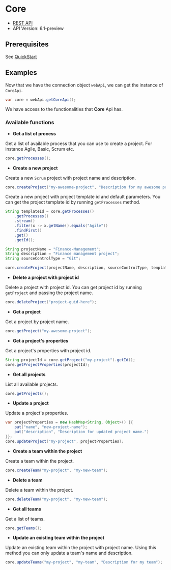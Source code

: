 # Core

- [REST API](https://docs.microsoft.com/en-us/rest/api/azure/devops/core/?view=azure-devops-rest-6.1)
- API Version: 6.1-preview

## Prerequisites

See [QuickStart](quickstart.md)

## Examples

Now that we have the connection object `webApi`, we can get the instance of `CoreApi`.

```java
var core = webApi.getCoreApi();
```

We have access to the functionalities that **Core** Api has.

### Available functions

- **Get a list of process**

Get a list of available process that you can use to create a project. For instance Agile, Basic, Scrum etc.

```java
core.getProcesses();
```

- **Create a new project**

Create a new `Scrum` project with project name and description.

```java
core.createProject("my-awesome-project", "Description for my awesome project");
```

Create a new project with project template id and default parameters. You can get the project template id by running `getProcesses` method.

```java
String templateId = core.getProcesses()
    .getProcesses()
    .stream()
    .filter(x -> x.getName().equals("Agile"))
    .findFirst()
    .get()
    .getId();

String projectName = "Finance-Management";
String description = "Finance management project";
String sourceControlType = "Git";

core.createProject(projectName, description, sourceControlType, templateId);
```

- **Delete a project with project id**

Delete a project with project id. You can get project id by running `getProject` and passing the project name.

```java
core.deleteProject("project-guid-here");
```

- **Get a project**

Get a project by project name.

```java
core.getProject("my-awesome-project");
```

- **Get a project's properties**

Get a project's properties with project id.

```java
String projectId = core.getProject("my-project").getId();
core.getProjectProperties(projectId);
```

- **Get all projects**

List all available projects.

```java
core.getProjects();
```

- **Update a project**

Update a project's properties.

```java
var projectProperties = new HashMap<String, Object>() {{
    put("name", "new-project-name");
    put("description", "Description for updated project name.")
}};
core.updateProject("my-project", projectProperties);
```

- **Create a team within the project**

Create a team within the project.

```java
core.createTeam("my-project", "my-new-team");
```

- **Delete a team**

Delete a team within the project.

```java
core.deleteTeam("my-project", "my-new-team");
```

- **Get all teams**

Get a list of teams.

```java
core.getTeams();
```

- **Update an existing team within the project**

Update an existing team within the project with project name. Using this method you can only update a team's name and description.

```java
core.updateTeams("my-project", "my-team", "Description for my team");
```